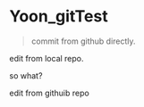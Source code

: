 # Yoon_gitTest

 > commit from github directly.


edit from local repo. 

so what?

edit from githuib repo
